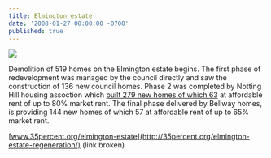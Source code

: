 ```yaml
---
title: Elmington estate
date: '2008-01-27 00:00:00 -0700'
published: true
---
```


![](http://www.towerblock.eca.ed.ac.uk/sites/default/files/L36-37.jpg)

Demolition of 519 homes on the Elmington estate begins. The first phase of redevelopment was managed by the council directly and saw the construction of 136 new council homes. Phase 2 was completed by Notting Hill housing assoction which [built 279 new homes of which 63](http://planbuild.southwark.gov.uk/documents/?GetDocument=%7b%7b%7b!XXOecz%2bOmRk2JFLLeX0iRw%3d%3d!%7d%7d%7d) at affordable rent of up to 80% market rent. The final phase delivered by Bellway homes, is providing 144 new homes of which 57 at affordable rent of up to 65% market rent.

[www.35percent.org/elmington-estate](http://35percent.org/elmington-estate-regeneration/) (link broken)
